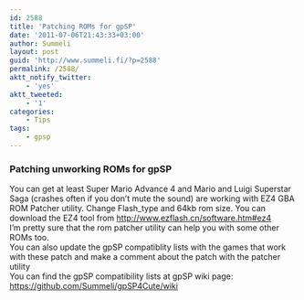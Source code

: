 ```yaml
---
id: 2588
title: 'Patching ROMs for gpSP'
date: '2011-07-06T21:43:33+03:00'
author: Summeli
layout: post
guid: 'http://www.summeli.fi/?p=2588'
permalink: /2588/
aktt_notify_twitter:
    - 'yes'
aktt_tweeted:
    - '1'
categories:
    - Tips
tags:
    - gpsp
---
```


### Patching unworking ROMs for gpSP     
You can get at least Super Mario Advance 4 and Mario and Luigi Superstar Saga (crashes often if you don’t mute the sound) are working with EZ4 GBA ROM Patcher utility. Change Flash\_type and 64kb rom size. You can download the EZ4 tool from <http://www.ezflash.cn/software.htm#ez4>  
I’m pretty sure that the rom patcher utility can help you with some other ROMs too.  
You can also update the gpSP compatiblity lists with the games that work with these patch and make a comment about the patch with the patcher utility  
You can find the gpSP compatibility lists at gpSP wiki page:  
<https://github.com/Summeli/gpSP4Cute/wiki>